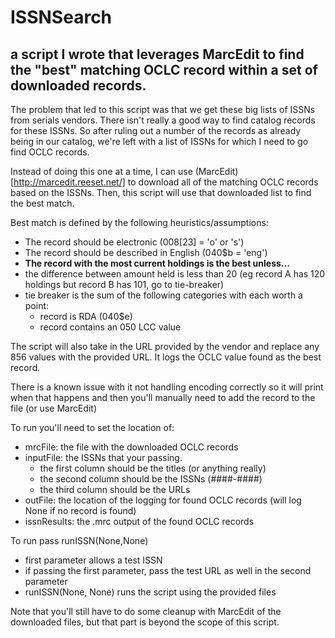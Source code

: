 # ISSNSearch
## a script I wrote that leverages MarcEdit to find the "best" matching OCLC record within a set of downloaded records.

The problem that led to this script was that we get these big lists of ISSNs from serials vendors. There isn't really a good way to find catalog records for these ISSNs. So after ruling out a number of the records as already being in our catalog, we're left with a list of ISSNs for which I need to go find OCLC records. 

Instead of doing this one at a time, I can use (MarcEdit)[http://marcedit.reeset.net/] to download all of the matching OCLC records based on the ISSNs. Then, this script will use that downloaded list to find the best match.

Best match is defined by the following heuristics/assumptions:
- The record should be electronic (008[23] = 'o' or 's')
- The record should be described in English (040$b = 'eng')
- **The record with the most current holdings is the best unless...**
- the difference between amount held is less than 20 (eg record A has 120 holdings but record B has 101, go to tie-breaker)
- tie breaker is the sum of the following categories with each worth a point:
  - record is RDA (040$e)
  - record contains an 050 LCC value

The script will also take in the URL provided by the vendor and replace any 856 values with the provided URL. It logs the OCLC value found as the best record.

There is a known issue with it not handling encoding correctly so it will print when that happens and then you'll manually need to add the record to the file (or use MarcEdit)

To run you'll need to set the location of:
- mrcFile: the file with the downloaded OCLC records
- inputFile: the ISSNs that your passing. 
  - the first column should be the titles (or anything really)
  - the second column should be the ISSNs (####-####)
  - the third column should be the URLs
- outFile: the location of the logging for found OCLC records (will log None if no record is found)
- issnResults: the .mrc output of the found OCLC records

To run pass runISSN(None,None)
- first parameter allows a test ISSN
- if passing the first parameter, pass the test URL as well in the second parameter
- runISSN(None, None) runs the script using the provided files

Note that you'll still have to do some cleanup with MarcEdit of the downloaded files, but that part is beyond the scope of this script. 


 
  
